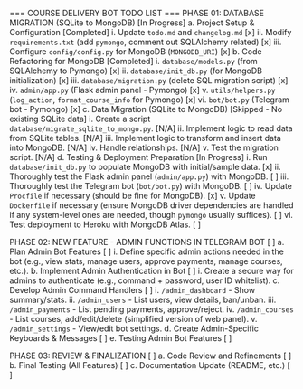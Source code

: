 === COURSE DELIVERY BOT TODO LIST ===
PHASE 01: DATABASE MIGRATION (SQLite to MongoDB) [In Progress]
a. Project Setup & Configuration [Completed]
    i. Update `todo.md` and `changelog.md` [x]
    ii. Modify `requirements.txt` (add `pymongo`, comment out SQLAlchemy related) [x]
    iii. Configure `config/config.py` for MongoDB (`MONGODB_URI`) [x]
b. Code Refactoring for MongoDB [Completed]
    i. `database/models.py` (from SQLAlchemy to Pymongo) [x]
    ii. `database/init_db.py` (for MongoDB initialization) [x]
    iii. `database/migration.py` (delete SQL migration script) [x]
    iv. `admin/app.py` (Flask admin panel - Pymongo) [x]
    v. `utils/helpers.py` (`log_action`, `format_course_info` for Pymongo) [x]
    vi. `bot/bot.py` (Telegram bot - Pymongo) [x]
c. Data Migration (SQLite to MongoDB) [Skipped - No existing SQLite data]
    i. Create a script `database/migrate_sqlite_to_mongo.py`. [N/A]
    ii. Implement logic to read data from SQLite tables. [N/A]
    iii. Implement logic to transform and insert data into MongoDB. [N/A]
    iv. Handle relationships. [N/A]
    v. Test the migration script. [N/A]
d. Testing & Deployment Preparation [In Progress]
    i. Run `database/init_db.py` to populate MongoDB with initial/sample data. [x]
    ii. Thoroughly test the Flask admin panel (`admin/app.py`) with MongoDB. [ ]
    iii. Thoroughly test the Telegram bot (`bot/bot.py`) with MongoDB. [ ]
    iv. Update `Procfile` if necessary (should be fine for MongoDB). [x]
    v. Update `Dockerfile` if necessary (ensure MongoDB driver dependencies are handled if any system-level ones are needed, though `pymongo` usually suffices). [ ]
    vi. Test deployment to Heroku with MongoDB Atlas. [ ]

PHASE 02: NEW FEATURE - ADMIN FUNCTIONS IN TELEGRAM BOT [ ]
a. Plan Admin Bot Features [ ]
    i. Define specific admin actions needed in the bot (e.g., view stats, manage users, approve payments, manage courses, etc.).
b. Implement Admin Authentication in Bot [ ]
    i. Create a secure way for admins to authenticate (e.g., command + password, user ID whitelist).
c. Develop Admin Command Handlers [ ]
    i. `/admin_dashboard` - Show summary/stats.
    ii. `/admin_users` - List users, view details, ban/unban.
    iii. `/admin_payments` - List pending payments, approve/reject.
    iv. `/admin_courses` - List courses, add/edit/delete (simplified version of web panel).
    v. `/admin_settings` - View/edit bot settings.
d. Create Admin-Specific Keyboards & Messages [ ]
e. Testing Admin Bot Features [ ]

PHASE 03: REVIEW & FINALIZATION [ ]
a. Code Review and Refinements [ ]
b. Final Testing (All Features) [ ]
c. Documentation Update (README, etc.) [ ] 